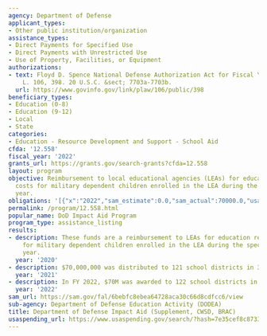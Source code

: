 ```yaml
---
agency: Department of Defense
applicant_types:
- Other public institution/organization
assistance_types:
- Direct Payments for Specified Use
- Direct Payments with Unrestricted Use
- Use of Property, Facilities, or Equipment
authorizations:
- text: Floyd D. Spence National Defense Authorization Act for Fiscal Year 2001. Pub.
    L. 106, 398. 20 U.S.C. &sect; 7703a-7703b.
  url: https://www.govinfo.gov/link/plaw/106/public/398
beneficiary_types:
- Education (0-8)
- Education (9-12)
- Local
- State
categories:
- Education - Resource Development and Support - School Aid
cfda: '12.558'
fiscal_year: '2022'
grants_url: https://grants.gov/search-grants?cfda=12.558
layout: program
objective: Reimbursement to local educational agencies (LEAs) for education related
  costs for military dependent children enrolled in the LEA during the specified school
  year.
obligations: '[{"x":"2022","sam_estimate":0.0,"sam_actual":70000.0,"usa_spending_actual":0.0},{"x":"2023","sam_estimate":80000.0,"sam_actual":0.0,"usa_spending_actual":0.0},{"x":"2024","sam_estimate":70000.0,"sam_actual":0.0,"usa_spending_actual":0.0}]'
permalink: /program/12.558.html
popular_name: DoD Impact Aid Program
program_type: assistance_listing
results:
- description: These funds are a reimbursement to LEAs for education related costs
    for military dependent children enrolled in the LEA during the specified school
    year.
  year: '2020'
- description: $70,000,000 was distributed to 121 school districts in 34 states.
  year: '2021'
- description: In FY 2022, $70M was awarded to 122 school districts in 34 states.
  year: '2022'
sam_url: https://sam.gov/fal/6bebfc8ebea64728aca30c66d8cdfcc6/view
sub-agency: Department of Defense Education Activity (DODEA)
title: Department of Defense Impact Aid (Supplement, CWSD, BRAC)
usaspending_url: https://www.usaspending.gov/search/?hash=7e35cef8c87336618dbbd9404cb889d0
---
```

